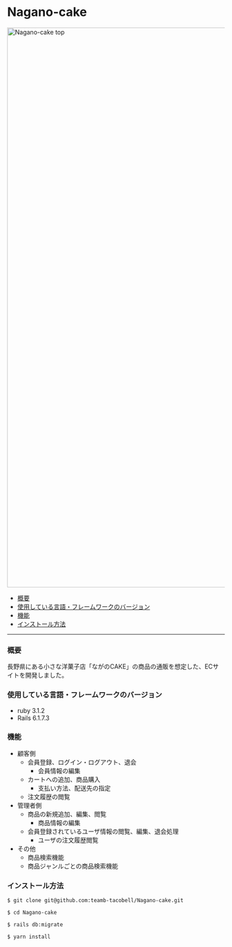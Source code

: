 # Nagano-cake
<img width="1293" alt="Nagano-cake top" src="https://user-images.githubusercontent.com/123624971/226805920-33a4b4b8-24d6-4ccf-af49-a11bc64084b0.png">

* [概要](#概要)
* [使用している言語・フレームワークのバージョン](#使用している言語・フレームワークのバージョン)
* [機能](#機能)
* [インストール方法](#インストール方法)

***

### 概要
長野県にある小さな洋菓子店「ながのCAKE」の商品の通販を想定した、ECサイトを開発しました。

### 使用している言語・フレームワークのバージョン
- ruby 3.1.2
- Rails 6.1.7.3

### 機能
- 顧客側
  - 会員登録、ログイン・ログアウト、退会
    - 会員情報の編集 
  - カートへの追加、商品購入
    - 支払い方法、配送先の指定
  - 注文履歴の閲覧
- 管理者側
  - 商品の新規追加、編集、閲覧
    - 商品情報の編集
  - 会員登録されているユーザ情報の閲覧、編集、退会処理
    - ユーザの注文履歴閲覧
- その他
  - 商品検索機能
  - 商品ジャンルごとの商品検索機能

### インストール方法
~~~
$ git clone git@github.com:teamb-tacobell/Nagano-cake.git
~~~
~~~
$ cd Nagano-cake
~~~
~~~
$ rails db:migrate
~~~
~~~
$ yarn install
~~~